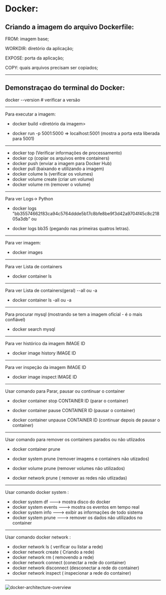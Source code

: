 # Docker:

## Criando a imagem do arquivo Dockerfile:

FROM: imagem base;

WORKDIR: diretório da aplicação;

EXPOSE: porta da aplicação;

COPY: quais arquivos precisam ser copiados;

-----------------------------------------------------------------------------------------------
## Demonstraçao do terminal do Docker:

docker --version   # verificar a versão

---------------------------
Para executar a imagem:

 - docker build <diretório da imagem>

 - docker run -p 5001:5000 <imagem>    => localhost:5001  (mostra a porta esta liberada para 5001)

---------------------------
- docker top <container>    (Verificar informações de processamento)
- docker cp        (copiar os arquivos entre containers)
- docker push <imagem>  (enviar a imagem para Docker Hub)
- docker pull <imagem>  (baixando e utilizando a imagem)
- docker colume ls  (verificar os volumes)
- docker volume create <nome>  (criar um volume)
- docker volume rm <nome>  (remover o volume)


---------------------------
Para ver Logs-> Python

- docker logs "bb35574662f83ca94c5764ddde5b17c8bfe8be9f3d42a9704f45c8c21805a3db"  ou

- docker logs bb35 (pegando nas primeiras quatros letras).

---------------------------
Para ver imagem:

- docker images

---------------------------
Para ver Lista de containers

- docker container ls

---------------------------
Para ver Lista de containers(geral) --all ou -a

- docker container ls -all ou -a

---------------------------
Para procurar mysql (mostrando se tem a imagem oficial - é o mais confiável)

- docker search mysql 

---------------------------
Para ver histórico da imagem IMAGE ID

- docker image history IMAGE ID

---------------------------
Para ver inspeção da imagem IMAGE ID

- docker image inspect IMAGE ID

---------------------------
Usar comando para Parar, pausar ou continuar o container

- docker container stop CONTAINER ID  (parar o container)

- docker container pause CONTAINER ID (pausar o container)

- docker container unpause CONTAINER ID (continuar depois de pausar o container)


---------------------------
Usar comando para remover os containers parados ou não utlizados

- docker container prune 

- docker system prune  (remover imagens e containers não utizados)

- docker volume prune (remover volumes não utilizados)

- docker network prune ( remover as redes não utlizadas) 

---------------------------
Usar comando docker system :

- docker system df        ---> mostra disco do docker  
- docker system events   ---> mostra os eventos em tempo real
- docker system info     ---> exibir as informações de todo sistema 
- docker system prune    ---> remover os dados não utilizados no container
  

 ---------------------------
Usar comando docker network :

- docker network ls ( verificar ou listar a rede)
- docker network create <nome> ( Criando a rede)
- docker network rm <nome> ( removendo a rede)
- docker network connect <rede> <container>  (conectar a rede do container)
- docker network disconnect <rede> <container>  (desconectar a rede do container)
- docker network inspect <nome>  ( inspecionar a rede do container)

--------------------------------------------------------------------
![docker-architecture-overview](https://user-images.githubusercontent.com/43301551/206180723-8b8c35e3-3306-462a-b88a-3f171c468bbf.png)
